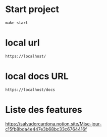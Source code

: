 # Start project
```make start```

# local url
```https://localhost/```

# local docs URL
```https://localhost/docs```

# Liste des features
https://salvadorcardona.notion.site/Mise-jour-c15fb8bda4e447e3b68bc33c6764416f
